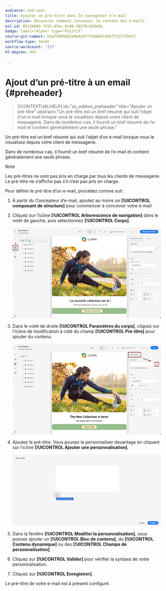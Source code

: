 ```yaml
---
audience: end-user
title: Ajouter un pré-titre dans le Concepteur d’e-mail
description: Découvrez comment concevoir le contenu des e-mails.
exl-id: 8513b069-7155-45ac-8c98-38576c9ddeda
badge: label="Alpha" type="Positif"
source-git-commit: b5af5099d62e0e424fffdd8eb74d67f12777b0f2
workflow-type: tm+mt
source-wordcount: '217'
ht-degree: 95%

---
```


# Ajout d’un pré-titre à un email {#preheader}

>[!CONTEXTUALHELP]
>id="ac_edition_preheader"
>title="Ajouter un pré-titre"
>abstract="Un pré-titre est un bref résumé qui suit l’objet d’un e-mail lorsque vous le visualisez depuis votre client de messagerie. Dans de nombreux cas, il fournit un bref résumé de l’e-mail et contient généralement une seule phrase."

Un pré-titre est un bref résumé qui suit l’objet d’un e-mail lorsque vous le visualisez depuis votre client de messagerie.

Dans de nombreux cas, il fournit un bref résumé de l’e-mail et contient généralement une seule phrase.

>[!NOTE]
>
>Les pré-titres ne sont pas pris en charge par tous les clients de messagerie. Le pré-titre ne s’affiche pas s’il n’est pas pris en charge.

Pour définir le pré-titre d’un e-mail, procédez comme suit :

1. À partir du Concepteur d’e-mail, ajoutez au moins un **[!UICONTROL composant de structure]** pour commencer à concevoir votre e-mail.

1. Cliquez sur l’icône **[!UICONTROL Arborescence de navigation]** dans le volet de gauche, puis sélectionnez **[!UICONTROL Corps]**.

   ![](assets/preheader_body.png)

1. Dans le volet de droite **[!UICONTROL Paramètres du corps]**, cliquez sur l’icône de modification à côté du champ **[!UICONTROL Pré-titre]** pour ajouter du contenu.

   ![](assets/preheader_body_settings.png)

1. Ajoutez le pré-titre. Vous pouvez le personnaliser davantage en cliquant sur l’icône **[!UICONTROL Ajouter une personnalisation]**.

   ![](assets/preheader_3.png)

1. Dans la fenêtre **[!UICONTROL Modifier la personnalisation]**, vous pouvez ajouter un **[!UICONTROL Bloc de contenu]**, du **[!UICONTROL Contenu dynamique]** ou des **[!UICONTROL Champs de personnalisation]**.

1. Cliquez sur **[!UICONTROL Valider]** pour vérifier la syntaxe de votre personnalisation.

1. Cliquez sur **[!UICONTROL Enregistrer]**.

Le pré-titre de votre e-mail est à présent configuré.
